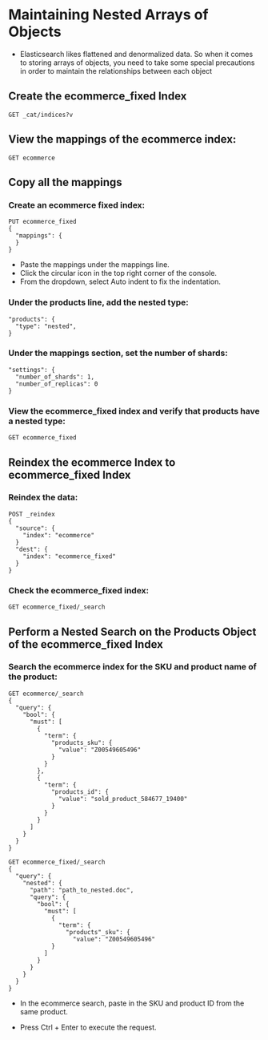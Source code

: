 # Maintaining Nested Arrays of Objects
- Elasticsearch likes flattened and denormalized data. So when it comes to storing arrays of objects, you need to take some special precautions in order to maintain the relationships between each object

## Create the ecommerce_fixed Index
```
GET _cat/indices?v
```

## View the mappings of the ecommerce index:
```
GET ecommerce
```


## Copy all the mappings
### Create an ecommerce fixed index:
```
PUT ecommerce_fixed
{
  "mappings": {
  }
}
```

- Paste the mappings under the mappings line.
- Click the circular icon in the top right corner of the console.
- From the dropdown, select Auto indent to fix the indentation.

### Under the products line, add the nested type:
```
"products": {
  "type": "nested",
}
```

### Under the mappings section, set the number of shards:
```
"settings": {
  "number_of_shards": 1,
  "number_of_replicas": 0
}
```

### View the ecommerce_fixed index and verify that products have a nested type:
```
GET ecommerce_fixed
```

## Reindex the ecommerce Index to ecommerce_fixed Index
### Reindex the data:
```
POST _reindex
{
  "source": {
    "index": "ecommerce"
  }
  "dest": {
    "index": "ecommerce_fixed"
  }
}
```

### Check the ecommerce_fixed index:
```
GET ecommerce_fixed/_search
```

## Perform a Nested Search on the Products Object of the ecommerce_fixed Index
### Search the ecommerce index for the SKU and product name of the product:
```
GET ecommerce/_search
{
  "query": {
    "bool": {
      "must": [
        {
          "term": {
            "products_sku": {
              "value": "Z00549605496"
            }
          }
        },
        {
          "term": {
            "products_id": {
              "value": "sold_product_584677_19400"
            }
          }
        }
      ]
    }
  }
}
```

```
GET ecommerce_fixed/_search
{
  "query": {
    "nested": {
      "path": "path_to_nested.doc", 
      "query": {
        "bool": {
          "must": [
            {
              "term": {
                "products"_sku": {
                  "value": "Z00549605496"
            }
          ]
        } 
      }
    }
  }
}
```


- In the ecommerce search, paste in the SKU and product ID from the same product.

- Press Ctrl + Enter to execute the request.